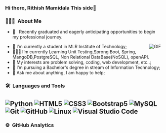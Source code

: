 ### Hi there, Rithish Mamidala This side👋

### 👨🏻‍💻 &nbsp;About Me
- 💼 &nbsp; Recently graduated and eagerly anticipating opportunities to begin my professional journey.


 <img align="right" alt="GIF" src="https://i.pinimg.com/originals/e4/26/70/e426702edf874b181aced1e2fa5c6cde.gif" />
 

- 🌱 I’m currently a student in MLR Institute of Technology; 
- 👨🏽‍💻 I’m currently Learning Unit Testing,Sprong Boot, Spring, MangoDB,PostgreSQL, Non Relational DataBase(NoSQL), openAPI.
- 🤔 My interests are  problem solving, coding, web development, etc..;
- 💼 I’m pursuing a Bachelor's degree in stream of Information Technology;
- 💬 Ask me about anything, I am happy to help;

### 🛠 &nbsp;Languages and Tools

  ![Python](https://img.shields.io/badge/-Python-333333?style=flat&logo=python)
  ![HTML5](https://img.shields.io/badge/-HTML5-333333?style=flat&logo=HTML5)
  ![CSS3](https://img.shields.io/badge/-CSS3-333333?style=flat&logo=CSS3&logoColor=1572B6)
  ![Bootstrap5](https://img.shields.io/badge/-Bootstrap-333333?style=flat&logo=bootstrap&logoColor=563D7C)
  ![MySQL](https://img.shields.io/badge/-MySQL-333333?style=flat&logo=mysql)
  ![Git](https://img.shields.io/badge/-Git-333333?style=flat&logo=git)
  ![GitHub](https://img.shields.io/badge/-GitHub-333333?style=flat&logo=github)
  ![Linux](https://img.shields.io/badge/-Linux-003366?style=flat&logo=linux)
  ![Visual Studio Code](https://img.shields.io/badge/-Visual%20Studio%20Code-333333?style=flat&logo=visual-studio-code&logoColor=007ACC)
---

### ⚙️ &nbsp;GitHub Analytics
